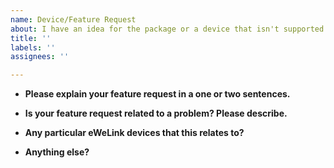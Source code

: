```yaml
---
name: Device/Feature Request
about: I have an idea for the package or a device that isn't supported.
title: ''
labels: ''
assignees: ''

---
```


* **Please explain your feature request in a one or two sentences.**



* **Is your feature request related to a problem? Please describe.**



* **Any particular eWeLink devices that this relates to?**



* **Anything else?**


